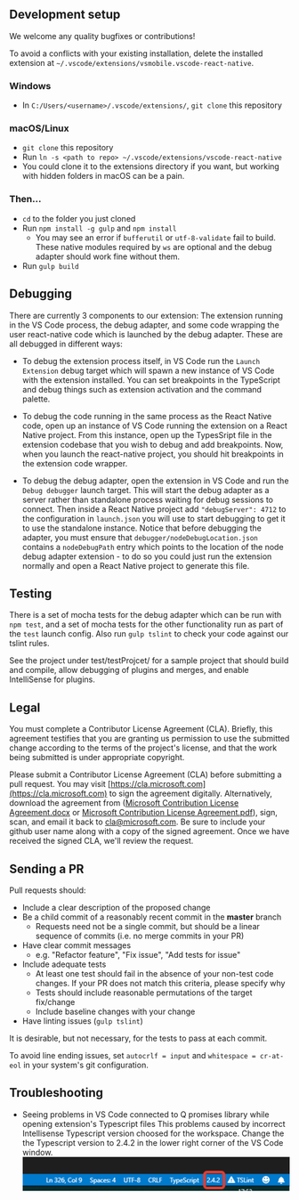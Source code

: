 ## Development setup
We welcome any quality bugfixes or contributions!

To avoid a conflicts with your existing installation, delete the installed extension at `~/.vscode/extensions/vsmobile.vscode-react-native`.

### Windows
* In `C:/Users/<username>/.vscode/extensions/`, `git clone` this repository

### macOS/Linux
* `git clone` this repository
* Run `ln -s <path to repo> ~/.vscode/extensions/vscode-react-native`
* You could clone it to the extensions directory if you want, but working with hidden folders in macOS can be a pain.

### Then...
* `cd` to the folder you just cloned
* Run `npm install -g gulp` and `npm install`
    * You may see an error if `bufferutil` or `utf-8-validate` fail to build. These native modules required by `ws` are optional and the debug adapter should work fine without them.
* Run `gulp build`

## Debugging
There are currently 3 components to our extension: The extension running in the VS Code process, the debug adapter, and some code wrapping the user react-native code which is launched by the debug adapter. These are all debugged in different ways:

* To debug the extension process itself, in VS Code run the `Launch Extension` debug target which will spawn a new instance of VS Code with the extension installed. You can set breakpoints in the TypeScript and debug things such as extension activation and the command palette.

* To debug the code running in the same process as the React Native code, open up an instance of VS Code running the extension on a React Native project. From this instance, open up the TypesSript file in the extension codebase that you wish to debug and add breakpoints. Now, when you launch the react-native project, you should hit breakpoints in the extension code wrapper.

* To debug the debug adapter, open the extension in VS Code and run the `Debug debugger` launch target. This will start the debug adapter as a server rather than standalone process waiting for debug sessions to connect. Then inside a React Native project add `"debugServer": 4712` to the configuration in `launch.json` you will use to start debugging to get it to use the standalone instance. Notice that before debugging the adapter, you must ensure that `debugger/nodeDebugLocation.json` contains a `nodeDebugPath` entry which points to the location of the node debug adapter extension - to do so you could just run the extension normally and open a React Native project to generate this file.

## Testing
There is a set of mocha tests for the debug adapter which can be run with `npm test`, and a set of mocha tests for the other functionality run as part of the `test` launch config. Also run `gulp tslint` to check your code against our tslint rules.

See the project under test/testProjcet/ for a sample project that should build and compile, allow debugging of plugins and merges, and enable IntelliSense for plugins.

## Legal
You must complete a Contributor License Agreement (CLA). Briefly, this agreement testifies that you are granting us permission to use the submitted change according to the terms of the project's license, and that the work being submitted is under appropriate copyright.

Please submit a Contributor License Agreement (CLA) before submitting a pull request. You may visit [https://cla.microsoft.com](https://cla.microsoft.com) to sign the agreement digitally. Alternatively, download the agreement from ([Microsoft Contribution License Agreement.docx](https://www.codeplex.com/Download?ProjectName=typescript&DownloadId=822190) or [Microsoft Contribution License Agreement.pdf](https://www.codeplex.com/Download?ProjectName=typescript&DownloadId=921298)), sign, scan, and email it back to <cla@microsoft.com>. Be sure to include your github user name along with a copy of the signed agreement. Once we have received the signed CLA, we'll review the request.

## Sending a PR
Pull requests should:

* Include a clear description of the proposed change
* Be a child commit of a reasonably recent commit in the **master** branch
    * Requests need not be a single commit, but should be a linear sequence of commits (i.e. no merge commits in your PR)
* Have clear commit messages
    * e.g. "Refactor feature", "Fix issue", "Add tests for issue"
* Include adequate tests
    * At least one test should fail in the absence of your non-test code changes. If your PR does not match this criteria, please specify why
    * Tests should include reasonable permutations of the target fix/change
    * Include baseline changes with your change
* Have linting issues (`gulp tslint`)

It is desirable, but not necessary, for the tests to pass at each commit.

To avoid line ending issues, set `autocrlf = input` and `whitespace = cr-at-eol` in your system's git configuration.

## Troubleshooting
* Seeing problems in VS Code connected to Q promises library while opening extension's Typescript files
This problems caused by incorrect Intellisense Typescript version choosed for the workspace.
Change the the Typescript version to 2.4.2 in the lower right corner of the VS Code window.
![Typescript Intellisense version](images/typescript-version.png)
